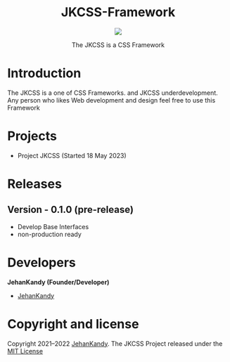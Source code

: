 <h1 align="center"> JKCSS-Framework </h1>
<p align="center"><img src="https://avatars.githubusercontent.com/u/111488170?s=200&v=4"></p>

<p align="center">The JKCSS is a CSS Framework</p>

# Introduction

The JKCSS is a one of CSS Frameworks. and JKCSS underdevelopment. Any person who likes Web development and design feel free to use this Framework

# Projects

- Project JKCSS (Started 18 May 2023)

# Releases

## Version - 0.1.0 (pre-release) 

- Develop Base Interfaces
- non-production ready

# Developers
 
 <b>JehanKandy (Founder/Developer)</b>
 
  - [JehanKandy](https://github.com/JehanKandy)


# Copyright and license

Copyright 2021–2022 [JehanKandy](https://github.com/JehanKandy). The JKCSS Project released under the [MIT License](https://github.com/JKCSS/JKCSS-Framework/blob/main/LICENSE)
